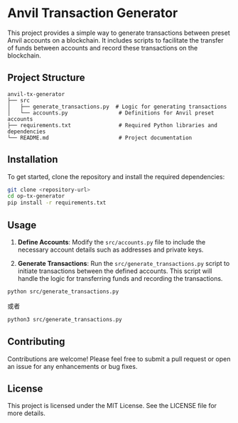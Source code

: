 # Anvil Transaction Generator

This project provides a simple way to generate transactions between preset Anvil accounts on a blockchain. It includes scripts to facilitate the transfer of funds between accounts and record these transactions on the blockchain.

## Project Structure

```
anvil-tx-generator
├── src
│   ├── generate_transactions.py  # Logic for generating transactions
│   └── accounts.py                # Definitions for Anvil preset accounts
├── requirements.txt               # Required Python libraries and dependencies
└── README.md                      # Project documentation
```

## Installation

To get started, clone the repository and install the required dependencies:

```bash
git clone <repository-url>
cd op-tx-generator
pip install -r requirements.txt
```

## Usage

1. **Define Accounts**: Modify the `src/accounts.py` file to include the necessary account details such as addresses and private keys.

2. **Generate Transactions**: Run the `src/generate_transactions.py` script to initiate transactions between the defined accounts. This script will handle the logic for transferring funds and recording the transactions.

```bash
python src/generate_transactions.py 
```
或者
```bash
python3 src/generate_transactions.py 
```
## Contributing

Contributions are welcome! Please feel free to submit a pull request or open an issue for any enhancements or bug fixes.

## License

This project is licensed under the MIT License. See the LICENSE file for more details.
